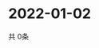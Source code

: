 # 2022-01-02
  共 0条

  <!-- BEGIN -->
  <!-- 最后更新时间Sun Jan 02 2022 09:03:32 GMT+0000 (Coordinated Universal Time) -->
  
  <!-- END -->
  
  
